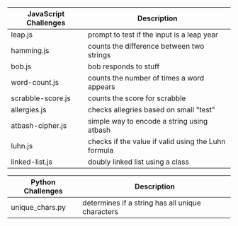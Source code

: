 
| JavaScript Challenges  |             Description                              |
|------------------------|------------------------------------------------------|
| leap.js                | prompt to test if the input is a leap year           |
| hamming.js             | counts the difference between two strings            |
| bob.js                 | bob responds to stuff                                |
| word-count.js          | counts the number of times a word appears            |
| scrabble-score.js      | counts the score for scrabble                        |
| allergies.js           | checks allegries based on small "test"               |
| atbash-cipher.js       | simple way to encode a string using atbash           |
| luhn.js                | checks if the value if valid using the Luhn formula  |
| linked-list.js         | doubly linked list using a class                     |

| Python Challenges      |             Description                              |
|------------------------|------------------------------------------------------|
| unique_chars.py        | determines if a string has all unique characters     |
